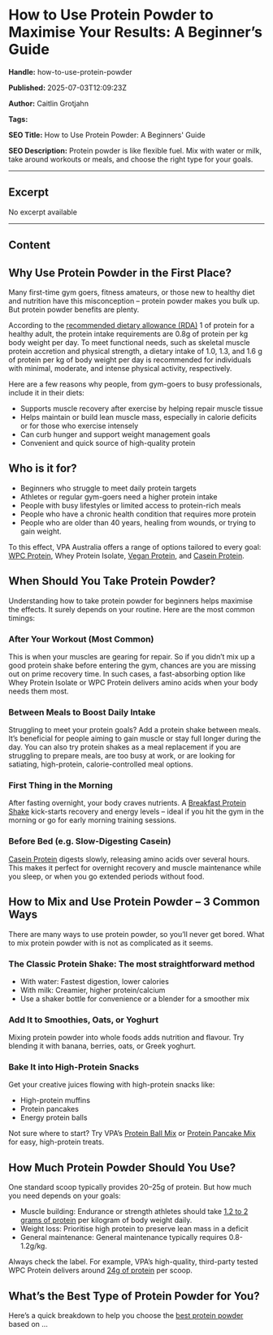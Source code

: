 # How to Use Protein Powder to Maximise Your Results: A Beginner’s Guide

**Handle:** how-to-use-protein-powder

**Published:** 2025-07-03T12:09:23Z

**Author:** Caitlin Grotjahn

**Tags:** 

**SEO Title:** How to Use Protein Powder: A Beginners' Guide

**SEO Description:** Protein powder is like flexible fuel. Mix with water or milk, take around workouts or meals, and choose the right type for your goals.

---

## Excerpt

No excerpt available

---

## Content

## Why Use Protein Powder in the First Place?

Many first-time gym goers, fitness amateurs, or those new to healthy diet and nutrition have this misconception – protein powder makes you bulk up. But protein powder benefits are plenty.

According to the [recommended dietary allowance (RDA)](https://pubs.rsc.org/en/content/articlelanding/2016/fo/c5fo01530h) 1 of protein for a healthy adult, the protein intake requirements are 0.8g of protein per kg body weight per day. To meet functional needs, such as skeletal muscle protein accretion and physical strength, a dietary intake of 1.0, 1.3, and 1.6 g of protein per kg of body weight per day is recommended for individuals with minimal, moderate, and intense physical activity, respectively.

Here are a few reasons why people, from gym-goers to busy professionals, include it in their diets:
- Supports muscle recovery after exercise by helping repair muscle tissue
- Helps maintain or build lean muscle mass, especially in calorie deficits or for those who exercise intensely
- Can curb hunger and support weight management goals
- Convenient and quick source of high-quality protein

## Who is it for?

- Beginners who struggle to meet daily protein targets
- Athletes or regular gym-goers need a higher protein intake
- People with busy lifestyles or limited access to protein-rich meals
- People who have a chronic health condition that requires more protein
- People who are older than 40 years, healing from wounds, or trying to gain weight.

To this effect, VPA Australia offers a range of options tailored to every goal: [WPC Protein](https://www.vpa.com.au/products/premium-whey-wpc), Whey Protein Isolate, [Vegan Protein](https://www.vpa.com.au/products/premium-plant-vegan-protein), and [Casein Protein](https://www.vpa.com.au/products/micellar-casein).

## When Should You Take Protein Powder?

Understanding how to take protein powder for beginners helps maximise the effects. It surely depends on your routine. Here are the most common timings:

### After Your Workout (Most Common)

This is when your muscles are gearing for repair. So if you didn’t mix up a good protein shake before entering the gym, chances are you are missing out on prime recovery time. In such cases, a fast-absorbing option like Whey Protein Isolate or WPC Protein delivers amino acids when your body needs them most.

### Between Meals to Boost Daily Intake

Struggling to meet your protein goals? Add a protein shake between meals. It’s beneficial for people aiming to gain muscle or stay full longer during the day. You can also try protein shakes as a meal replacement if you are struggling to prepare meals, are too busy at work, or are looking for satiating, high-protein, calorie-controlled meal options.

### First Thing in the Morning

After fasting overnight, your body craves nutrients. A [Breakfast Protein Shake](https://www.vpa.com.au/products/breakfast-shake) kick-starts recovery and energy levels – ideal if you hit the gym in the morning or go for early morning training sessions.

### Before Bed (e.g. Slow-Digesting Casein)

[Casein Protein](https://www.healthline.com/nutrition/casein-protein-is-highly-underrated#TOC_TITLE_HDR_8) digests slowly, releasing amino acids over several hours. This makes it perfect for overnight recovery and muscle maintenance while you sleep, or when you go extended periods without food.

## How to Mix and Use Protein Powder – 3 Common Ways

There are many ways to use protein powder, so you’ll never get bored. What to mix protein powder with is not as complicated as it seems.

### The Classic Protein Shake: The most straightforward method
- With water: Fastest digestion, lower calories
- With milk: Creamier, higher protein/calcium
- Use a shaker bottle for convenience or a blender for a smoother mix

### Add It to Smoothies, Oats, or Yoghurt
Mixing protein powder into whole foods adds nutrition and flavour. Try blending it with banana, berries, oats, or Greek yoghurt.

### Bake It into High-Protein Snacks
Get your creative juices flowing with high-protein snacks like:
- High-protein muffins
- Protein pancakes
- Energy protein balls

Not sure where to start? Try VPA’s [Protein Ball Mix](https://www.vpa.com.au/products/protein-ball-mix) or [Protein Pancake Mix](https://www.vpa.com.au/products/protein-pancake-mix) for easy, high-protein treats.

## How Much Protein Powder Should You Use?

One standard scoop typically provides 20–25g of protein. But how much you need depends on your goals:
- Muscle building: Endurance or strength athletes should take [1.2 to 2 grams of protein](https://www.healthline.com/health-news/how-much-protein-per-day-build-muscle#:~:text=Protein%20is%20essential%20for%20building,kilogram%20of%20body%20weight%20daily.) per kilogram of body weight daily.
- Weight loss: Prioritise high protein to preserve lean mass in a deficit
- General maintenance: General maintenance typically requires 0.8-1.2g/kg.

Always check the label. For example, VPA’s high-quality, third-party tested WPC Protein delivers around [24g of protein](https://www.vpa.com.au/products/premium-whey-wpc) per scoop.

## What’s the Best Type of Protein Powder for You?

Here’s a quick breakdown to help you choose the [best protein powder](https://www.vpa.com.au/blogs/supplements/best-protein-powder) based on ...

